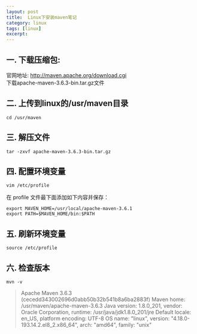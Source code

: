 ```yaml
---
layout: post  
title:  Linux下安装maven笔记  
category: linux  
tags: [linux]  
excerpt:   
---
```


## 一. 下载压缩包:

官网地址: http://maven.apache.org/download.cgi  
下载apache-maven-3.6.3-bin.tar.gz文件

## 二. 上传到linux的/usr/maven目录

    cd /usr/maven


## 三. 解压文件

    tar -zxvf apache-maven-3.6.3-bin.tar.gz

## 四.  配置环境变量

    vim /etc/profile
        
在 profile 文件最下面添加如下内容并保存：

    export MAVEN_HOME=/usr/local/apache-maven-3.6.1
    export PATH=$MAVEN_HOME/bin:$PATH 



## 五. 刷新环境变量 

    source /etc/profile

## 六. 检查版本

    mvn -v 
  
  
>Apache Maven 3.6.3 (cecedd343002696d0abb50b32b541b8a6ba2883f)
Maven home: /usr/maven/apache-maven-3.6.3
Java version: 1.8.0_201, vendor: Oracle Corporation, runtime: /usr/java/jdk1.8.0_201/jre
Default locale: en_US, platform encoding: UTF-8
OS name: "linux", version: "4.18.0-193.14.2.el8_2.x86_64", arch: "amd64", family: "unix"




